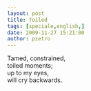 ```yaml
---
layout: post
title: Toiled
tags: [speciale,english,]
date: 2009-11-27 15:21:00
author: pietro
---
```

Tamed, constrained,<br/>toiled moments;<br/>up to my eyes,<br/>will cry backwards.
